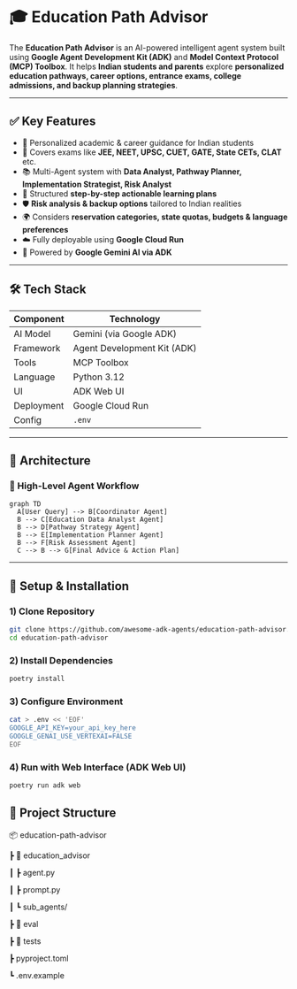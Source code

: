 # 🎓 Education Path Advisor 

The **Education Path Advisor** is an AI-powered intelligent agent system built using **Google Agent Development Kit (ADK)** and **Model Context Protocol (MCP) Toolbox**. It helps **Indian students and parents** explore **personalized education pathways, career options, entrance exams, college admissions, and backup planning strategies**.

---

## ✅ Key Features

- 🎯 Personalized academic & career guidance for Indian students  
- 🏫 Covers exams like **JEE, NEET, UPSC, CUET, GATE, State CETs, CLAT** etc.  
- 📚 Multi-Agent system with **Data Analyst, Pathway Planner, Implementation Strategist, Risk Analyst**  
- 🔁 Structured **step-by-step actionable learning plans**  
- 🛡️ **Risk analysis & backup options** tailored to Indian realities  
- 🌍 Considers **reservation categories, state quotas, budgets & language preferences**  
- ☁️ Fully deployable using **Google Cloud Run**  
- 🧠 Powered by **Google Gemini AI via ADK**

---

## 🛠️ Tech Stack

| Component | Technology |
|-----------|------------|
| AI Model | Gemini (via Google ADK) |
| Framework | Agent Development Kit (ADK) |
| Tools | MCP Toolbox |
| Language | Python 3.12 |
| UI | ADK Web UI |
| Deployment | Google Cloud Run |
| Config | `.env` |

---

## 📌 Architecture

### 🔹 High-Level Agent Workflow

```mermaid
graph TD
  A[User Query] --> B[Coordinator Agent]
  B --> C[Education Data Analyst Agent]
  B --> D[Pathway Strategy Agent]
  B --> E[Implementation Planner Agent]
  B --> F[Risk Assessment Agent]
  C --> B --> G[Final Advice & Action Plan]
```

---
## 🚀 Setup & Installation

### 1) Clone Repository
```bash
git clone https://github.com/awesome-adk-agents/education-path-advisor.git
cd education-path-advisor
```

### 2) Install Dependencies
```bash
poetry install
```

### 3) Configure Environment
```bash
cat > .env << 'EOF'
GOOGLE_API_KEY=your_api_key_here
GOOGLE_GENAI_USE_VERTEXAI=FALSE
EOF
```

### 4) Run with Web Interface (ADK Web UI)

```bash
poetry run adk web
```

## 📂 Project Structure

📦 education-path-advisor

 ┣ 📂 education_advisor
 
 ┃ ┣ agent.py
 
 ┃ ┣ prompt.py
 
 ┃ ┗ sub_agents/
 
 ┣ 📂 eval
 
 ┣ 📂 tests
 
 ┣ pyproject.toml
 
 ┗ .env.example

